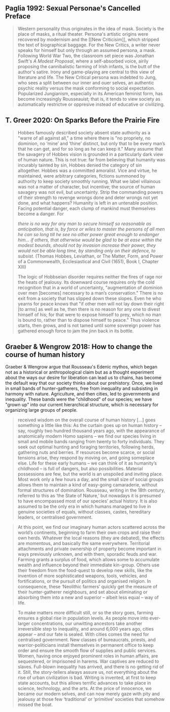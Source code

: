 ## Paglia 1992: Sexual Personae's Cancelled Preface

> Western personality thus originates in the idea of mask. Society is the place of masks, a ritual theater. Persona's artistic origins were recovered by modernism and the [[New Criticisim]], which stripped the text of biographical baggage. For the New Critics, a writer never speaks for himself but only through an assumed persona, a mask. Following World War Two, the classroom set piece was Jonathan Swift's _A Modest Proposal_, where a self-absorbed voice, airily proposing the cannibalistic farming of Irish infants, is the butt of the author's satire. Irony and game-playing are central to this view of literature and life. The New Critical persona was indebted to Jung, who sees a split between our inner and ouer selves, an authentic psychic reality versus the mask conforming to social expectation. Popularized Jungianism, especially in its American feminist form, has become increasingly Rousseauist; that is, it tends to view society as automatically restrictve or oppresive instead of educative or civilizing.

## T. Greer 2020: On Sparks Before the Prairie Fire

> Hobbes famously described society absent state authority as a "warre of all against all," a time where there is "no propriety, no dominion, no ‘mine’ and ‘thine’ distinct, but only that to be every man’s that he can get, and for so long as he can keep it." Many assume that the savagery of Hobbes vision is grounded in a particularly dark view of human nature. This is not true: far from believing that humanity was incurably tainted by sin, Hobbes denied the category of sin altogether. Hobbes was a committed amoralist. Vice and virtue, he maintained, were arbitrary categories, fictions summoned by authority to keep society smoothly running. What we label villainous was not a matter of character, but incentive; the source of human savagery was not evil, but uncertainty. Strip the commanding powers of their strength to revenge wrongs done and deter wrongs not yet done, and what happens? Humanity is left in an untenable position. Facing potential danger, each clump of mankind must themselves become a danger. For
>
> _there is no way for any man to secure himself so reasonable as anticipation, that is, by force or wiles to master the persons of all men he can so long till he see no other power great enough to endanger him... if others, that otherwise would be glad to be at ease within the modest bounds, should not by invasion increase their power, they would not be able long time, by standing only on their defence, to subsist._ (Thomas Hobbes, Leviathan, or The Matter, Form, and Power of a Commonwealth, Ecclesiastical and Civil (1651), Book I, Chapter XIII)
>
> The logic of Hobbseian disorder requires neither the fires of rage nor the heats of jealousy. Its downward course requires only the cold recognition that in a world of uncertainty, "augmentation of dominion over men [becomes] necessary to a man’s conservation." There is no exit from a society that has slipped down these slopes. Even he who yearns for peace knows that "if other men will not lay down their right [to arms] as well as he, then there is no reason for any one to divest himself of his; for that were to expose himself to prey, which no man is bound to, rather than to dispose himself to peace." Thus violence starts, then grows, and is not tamed until some sovereign power has gathered enough force to jam the jinn back in its bottle.

## Graeber & Wengrow 2018: How to change the course of human history

Graeber & Wengrow argue that Rousseau's Edenic mythos, which began not as a historical or anthropological claim but as a thought experiment about the ways our desire for liberation can lead us to chains, has become the default way that our society thinks about our prehistory. Once, we lived in small bands of hunter-gatherers, free from inequality and subsisting in harmony with nature. Agriculture, and then cities, led to governments and inequality. These bands were the "childhood" of our species; we have "grown up" into our current hierarchical structure, which is necessary for organizing large groups of people.

> received wisdom on the overall course of human history [...] goes something a little like this: As the curtain goes up on human history – say, roughly two hundred thousand years ago, with the appearance of anatomically modern Homo sapiens – we find our species living in small and mobile bands ranging from twenty to forty individuals. They seek out optimal hunting and foraging territories, following herds, gathering nuts and berries. If resources become scarce, or social tensions arise, they respond by moving on, and going someplace else. Life for these early humans – we can think of it as humanity’s childhood – is full of dangers, but also possibilities. Material possessions are few, but the world is an unspoiled and inviting place. Most work only a few hours a day, and the small size of social groups allows them to maintain a kind of easy-going camaraderie, without formal structures of domination. Rousseau, writing in the 18th century, referred to this as ‘the State of Nature,’ but nowadays it is presumed to have encompassed most of our species’ actual history. It is also assumed to be the only era in which humans managed to live in genuine societies of equals, without classes, castes, hereditary leaders, or centralised government.

> At this point, we find our imaginary human actors scattered across the world’s continents, beginning to farm their own crops and raise their own herds. Whatever the local reasons (they are debated), the effects are momentous, and basically the same everywhere. Territorial attachments and private ownership of property become important in ways previously unknown, and with them, sporadic feuds and war. Farming grants a surplus of food, which allows some to accumulate wealth and influence beyond their immediate kin-group. Others use their freedom from the food-quest to develop new skills, like the invention of more sophisticated weapons, tools, vehicles, and fortifications, or the pursuit of politics and organised religion. In consequence, these ‘Neolithic farmers’ quickly get the measure of their hunter-gatherer neighbours, and set about eliminating or absorbing them into a new and superior – albeit less equal – way of life.

> To make matters more difficult still, or so the story goes, farming ensures a global rise in population levels. As people move into ever-larger concentrations, our unwitting ancestors take another irreversible step to inequality, and around 6,000 years ago, cities appear – and our fate is sealed. With cities comes the need for centralised government. New classes of bureaucrats, priests, and warrior-politicians install themselves in permanent office to keep order and ensure the smooth flow of supplies and public services. Women, having once enjoyed prominent roles in human affairs, are sequestered, or imprisoned in harems. War captives are reduced to slaves. Full-blown inequality has arrived, and there is no getting rid of it. Still, the story-tellers always assure us, not everything about the rise of urban civilization is bad. Writing is invented, at first to keep state accounts, but this allows terrific advances to take place in science, technology, and the arts. At the price of innocence, we became our modern selves, and can now merely gaze with pity and jealousy at those few ‘traditional’ or ‘primitive’ societies that somehow missed the boat.


